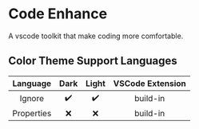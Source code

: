 # Code Enhance

A vscode toolkit that make coding more comfortable.

## Color Theme Support Languages

|  Language  | Dark | Light | VSCode Extension |
| :--------: | :--: | :---: | :--------------: |
|   Ignore   |  ✔️  |  ✔️   |     build-in     |
| Properties |  ❌  |  ❌   |     build-in     |
